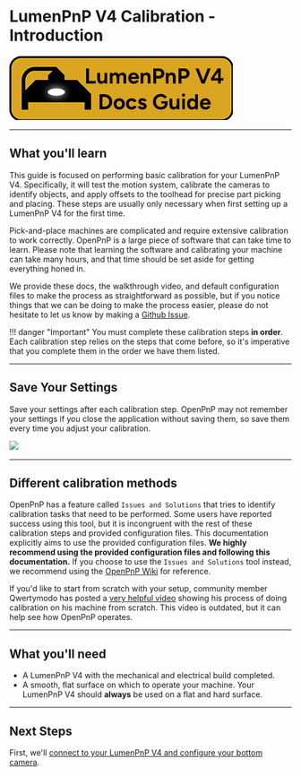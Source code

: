# LumenPnP V4 Calibration - Introduction

![](images/lumenpnp-v4-docs-logo-small.png)

---

## What you'll learn

This guide is focused on performing basic calibration for your LumenPnP V4. Specifically, it will test the motion system, calibrate the cameras to identify objects, and apply offsets to the toolhead for precise part picking and placing. These steps are usually only necessary when first setting up a LumenPnP V4 for the first time.

Pick-and-place machines are complicated and require extensive calibration to work correctly. OpenPnP is a large piece of software that can take time to learn. Please note that learning the software and calibrating your machine can take many hours, and that time should be set aside for getting everything honed in.

We provide these docs, the walkthrough video, and default configuration files to make the process as straightforward as possible, but if you notice things that we can be doing to make the process easier, please do not hesitate to let us know by making a [Github Issue](https://github.com/opulo-inc/docs/issues).

!!! danger "Important"
    You must complete these calibration steps **in order**. Each calibration step relies on the steps that come before, so it's imperative that you complete them in the order we have them listed.

---

## Save Your Settings

Save your settings after each calibration step. OpenPnP may not remember your settings if you close the application without saving them, so save them every time you adjust your calibration.

![](../calibration/2-connect-to-machine/images/07-full-screen-save-config)

---

## Different calibration methods

OpenPnP has a feature called `Issues and Solutions` that tries to identify calibration tasks that need to be performed. Some users have reported success using this tool, but it is incongruent with the rest of these calibration steps and provided configuration files. This documentation explicitly aims to use the provided configuration files. **We highly recommend using the provided configuration files and following this documentation.** If you choose to use the `Issues and Solutions` tool instead, we recommend using the [OpenPnP Wiki](https://github.com/openpnp/openpnp/wiki) for reference.

If you'd like to start from scratch with your setup, community member Qwertymodo has posted a [very helpful video](https://www.youtube.com/watch?v=vuFalyzcCZA) showing his process of doing calibration on his machine from scratch. This video is outdated, but it can help see how OpenPnP operates.

---

## **What you'll need**

- A LumenPnP V4 with the mechanical and electrical build completed.
- A smooth, flat surface on which to operate your machine. Your LumenPnP V4 should **always** be used on a flat and hard surface.

---

## **Next Steps**

First, we'll [connect to your LumenPnP V4 and configure your bottom camera](2-connect-to-machine/index.md).
